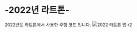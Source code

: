 # -2022년 라트톤-
2022년도 라트톤에서 사용한 주행 코드 입니다.
![2022  라트톤 맵 r2](https://user-images.githubusercontent.com/96982279/171003376-f06800af-e009-46cc-855f-0c6e535236e4.png)
